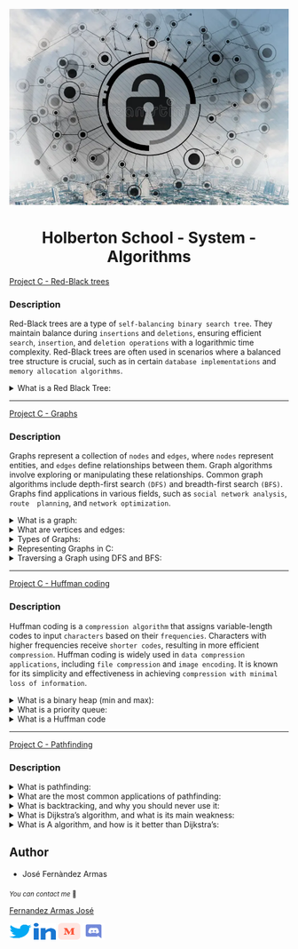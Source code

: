 <p align="center">
	<img src="./images/algo.webp" alt="">
</p>


<h1 align="center">Holberton School - System - Algorithms</h1>

[Project C - Red-Black trees](./red_black_tree/)

### Description

Red-Black trees are a type of `self-balancing binary search tree`. They maintain balance during `insertions` and `deletions`, ensuring efficient `search`, `insertion`, and `deletion operations` with a logarithmic time complexity. Red-Black trees are often used in scenarios where a balanced tree structure is crucial, such as in certain `database implementations` and `memory allocation algorithms`.

<details>
<summary>What is a Red Black Tree:</summary>
<br>

A `Red-Black Tree `is a self-balancing binary search tree, which means it automatically maintains a balanced structure during insertions and deletions. It was named "`Red-Black`" due to the color-coding scheme used to balance the tree.

**Here are the key properties of a Red-Black Tree:**

*	`Binary Search Tree Property`:


	* Like any binary search tree, each node has at most two children, and for each node:
		* All nodes in its left subtree have keys less than the node's key.
		* All nodes in its right subtree have keys greater than the node's key.

*	`Coloring`:

	Each node in the tree is colored either red or black.
*	`Root and Leaves`:
	*	The root is always black.
	*	All leaves (null or sentinel nodes) are considered black.
*	`Red-Black Properties`:
	*	 No two adjacent (parent-child) nodes can be red.
	*	Every path from a node to its descendant leaves contains the same number of black nodes, ensuring a balanced height.
*	`Balancing Operations`:
	*	Insertion and deletion operations include additional steps to maintain the Red-Black properties.
	*	After insertion or deletion, the tree may need to be adjusted by rotating nodes and changing colors.

The self-balancing property of Red-Black Trees ensures that the height of the tree remains logarithmic, resulting in efficient search, insertion, and deletion operations. The worst-case time complexity for these operations is O(log n), where n is the number of nodes in the tree.

Red-Black Trees are commonly used in various applications, including the implementation of associative containers like sets and maps in programming languages and databases. The balanced nature of Red-Black Trees makes them suitable for scenarios where the tree structure needs to adapt dynamically to changing data.








</details>


---

[Project C - Graphs](./graphs/)

### Description

Graphs represent a collection of `nodes` and `edges`, where `nodes` represent entities, and `edges` define relationships between them. Graph algorithms involve exploring or manipulating these relationships. Common graph algorithms include depth-first search `(DFS)` and breadth-first search `(BFS)`. Graphs find applications in various fields, such as `social network analysis`, `route 
planning`, and `network optimization`.

<details>
<summary>What is a graph:</summary>

In computer science and mathematics, a graph is a data structure that consists of a set of nodes (vertices) and a set of edges connecting pairs of nodes. Graphs are used to model relationships between entities, and they are widely employed in various applications, including network design, social network analysis, and route planning.


</details>

<details>
<summary>What are vertices and edges:</summary>


*	`Vertices (Nodes)`:
	These are the fundamental units in a graph, representing entities or points in the graph.

*	`Edges`:
	These are the connections between vertices, representing relationships or links. Edges may be directed or undirected, and they may have weights.


</details>

<details>
<summary>Types of Graphs:</summary>
<br>

*	`Directed Graph (Digraph)`:
	Edges have a direction, indicating a one-way relationship.
*	`Undirected Graph`:
	Edges have no direction; relationships are symmetric.
*	`Weighted Graph`:
	Each edge has an associated weight or cost.
*	`Cyclic Graph`:
	Contains at least one cycle (a path that starts and ends at the same vertex).
*	`Acyclic Graph`:
	Contains no cycles.
*	`Connected Graph`:
	There is a path between every pair of vertices.
*	`Disconnected Graph`:
		Contains at least two vertices without a connecting path.
*	`Bipartite Graph`:
	Vertices can be divided into two sets, with edges connecting only between sets.

</details>

<details>
<summary>Representing Graphs in C:</summary>
<br>

*	`Adjacency Matrix`:
	A 2D array where `graph[i][j]` is 1 if there is an edge between vertices `i` and `j`.
*	`Adjacency List`:
	An array of lists, where each element in the array represents a vertex, and its corresponding list contains all adjacent vertices.

</details>

<details>
<summary>Traversing a Graph using DFS and BFS:</summary>
<br>

*	`Depth-First Search (DFS)`:

	* Start at a source vertex and explore as far as possible along each branch before backtracking.
	* Uses a stack or recursion.
	* Typically implemented using recursion in C.

*	`Breadth-First Search (BFS)`:
	* Explore all vertices at the current level before moving on to the next level.
	* Uses a queue.
	* Queue data structure may be implemented using arrays or linked lists in C.

</details>


---

[Project C - Huffman coding](./huffman_coding/)

### Description

Huffman coding is a `compression algorithm` that assigns variable-length codes to input `characters` based on their `frequencies`. Characters with higher frequencies receive `shorter codes`, resulting in more efficient `compression`. Huffman coding is widely used in `data compression applications`, including `file compression` and `image encoding`. It is known for its simplicity and effectiveness in achieving `compression with minimal loss of information`.

<details>
<summary>What is a binary heap (min and max):</summary>
<br>

A binary heap is a specialized binary tree-based data structure that satisfies the heap property. In a min-heap, for every node i other than the root, the value of i is greater than or equal to the values of its children. This ensures that the smallest element is always at the root. Conversely, in a max-heap, for every node i other than the root, the value of i is less than or equal to the values of its children, ensuring that the largest element is at the root. Binary heaps are commonly used in algorithms that require efficient access to the minimum or maximum element, such as priority queues.

</details>

<details>
<summary>What is a priority queue:</summary>
<br>

A priority queue is an abstract data type that operates like a regular queue but assigns a priority level to each element. Elements with higher priority are dequeued before those with lower priority. Priority queues are commonly implemented using data structures like binary heaps, and they find applications in various algorithms, such as Dijkstra's algorithm for finding the shortest path and Huffman coding for data compression.

</details>

<details>
<summary>What is a Huffman code</summary>
<br>

Huffman coding is a compression algorithm used for lossless data compression. It is named after David A. Huffman, who developed the technique. Huffman coding assigns variable-length codes to input characters based on their frequencies in the input data. The more frequent characters are assigned shorter codes, while less frequent characters receive longer codes. This results in a prefix-free code, meaning no code is a prefix of another. Huffman coding is widely used in applications like file compression (e.g., in ZIP files) and is a fundamental concept in information theory.

</details>

---

[Project C - Pathfinding](./pathfinding/)

### Description

<details>
<summary>What is pathfinding:</summary> 
<br>

Pathfinding is a computational technique used in computer science and artificial intelligence to find the most efficient route or path between two points within a network, graph, or grid. The goal is to determine the optimal way to navigate from a starting point to a destination while considering various constraints or costs associated with different paths.

</details>

<details>
<summary>What are the most common applications of pathfinding:</summary>
<br>

Pathfinding algorithms find widespread applications in various fields, such as robotics, video games, logistics, network routing, and navigation systems. They are essential for optimizing routes for vehicles, planning movements for characters in games, or determining efficient paths for delivery trucks.<br>

</details>


<details>
<summary>What is backtracking, and why you should never use it:</summary>
<br>

Backtracking is a brute-force algorithmic technique where the system systematically explores all possible solutions to a problem by backtracking from suboptimal paths. While it can be effective for certain problems, it tends to be inefficient for many real-world scenarios due to its exhaustive nature. Backtracking may lead to high computational costs, especially when dealing with large search spaces, making it less practical for tasks like pathfinding in complex environments.

</details>


<details>
<summary>What is Dijkstra’s algorithm, and what is its main weakness:</summary>
<br>

Dijkstra's algorithm is a popular pathfinding algorithm used to find the shortest path between two nodes in a weighted graph. It works by iteratively selecting the node with the smallest known distance and updating the distances to its neighboring nodes. The main weakness of Dijkstra's algorithm is that it does not handle negative edge weights well. If a graph contains negative weights, the algorithm may produce incorrect results.

</details>


<details>
<summary>What is A algorithm, and how is it better than Dijkstra’s:</summary>
<br>

The A* (A-star) algorithm is another pathfinding algorithm that combines aspects of both Dijkstra's algorithm and greedy best-first search. A* takes into account both the cost of reaching a node from the start and a heuristic estimate of the cost to reach the goal. This makes A* more efficient than Dijkstra's algorithm in many cases, as it tends to explore paths that are more likely to lead to the optimal solution. A* is particularly useful when dealing with large graphs or grids, offering a balance between optimality and computational efficiency.

</details>

## Author

* José Fernàndez Armas

<sub>_You can contact me_ 📩

[Fernandez Armas José](https://github.com/crasride)

<p align="left">
<a href="https://twitter.com/JosFern35900656" target="blank"><img align="center" src="./images/twitter.svg" alt="crasride" height="30" width="40" /></a>
<a href="https://www.linkedin.com/in/jd-fernandez/" target="blank"><img align="center" src="./images/linked-in-alt.svg" alt="crasride" height="30" width="40" /></a>
<a href="https://medium.com/@4990" target="blank"><img align="center" src="./images/medium.svg" alt="@crasride" height="30" width="40" /></a>
<a href="https://discord.gg/José Fernandez Armas#7992" target="blank"><img align="center" src="./images/discord.svg" alt="crasride" height="30" width="40" /></a>
</p>
